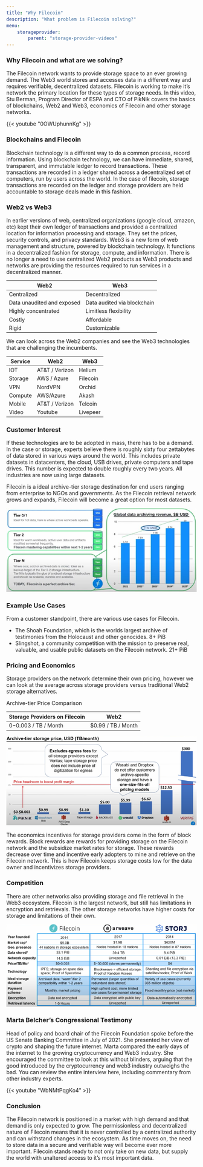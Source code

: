 ```yaml
---
title: "Why Filecoin"
description: "What problem is Filecoin solving?"
menu:
    storageprovider:
        parent: "storage-provider-videos"
---
```


### Why Filecoin and what are we solving?

The Filecoin network wants to provide storage space to an ever growing demand. The Web3 world stores and accesses data in a different way and requires verifiable, decentralized datasets. Filecoin is working to make it’s network the primary location for these types of storage needs. In this video, Stu Berman, Program Director of ESPA and CTO of PikNik covers the basics of blockchains, Web2 and Web3, economics of Filecoin and other storage networks.

{{< youtube "0OWUphunnKg" >}}

### Blockchains and Filecoin

Blockchain technology is a different way to do a common process, record information. Using blockchain technology, we can have immediate, shared, transparent, and immutable ledger to record transactions. These transactions are recorded in a ledger shared across a decentralized set of computers, run by users across the world. In the case of filecoin, storage transactions are recorded on the ledger and storage providers are held accountable to storage deals made in this fashion.

### Web2 vs Web3

 In earlier versions of web, centralized organizations (google cloud, amazon, etc) kept their own ledger of transactions and provided a centralized location for information processing and storage. They set the prices, security controls, and privacy standards. Web3 is a new form of web management and structure, powered by blockchain technology. It functions in a decentralized fashion for storage, compute, and information. There is no longer a need to use centralized Web2 products as Web3 products and networks are providing the resources required to run services in a decentralized manner.

| Web2 | Web3 |
| --- | --- |
| Centralized | Decentralized |
| Data unaudited and exposed | Data audited via blockchain |
| Highly concentrated | Limitless flexibility |
| Costly | Affordable |
| Rigid | Customizable |

We can look across the Web2 companies and see the Web3 technologies that are challenging the incumbents.

| Service | Web2 | Web3 |
| --- | --- | --- |
| IOT | AT&T / Verizon | Helium |
| Storage | AWS / Azure | Filecoin |
| VPN | NordVPN | Orchid |
| Compute | AWS/Azure | Akash |
| Mobile | AT&T / Verizon | Telcoin |
| Video | Youtube | Livepeer |

### Customer Interest

If these technologies are to be adopted in mass, there has to be a demand. In the case or storage, experts believe there is roughly sixty four zettabytes of data stored in various ways around the world. This includes private datasets in datacenters, the cloud, USB drives, private computers and tape drives. This number is expected to double roughly every two years. All industries are now using large datasets.

Filecoin is a ideal archive-tier storage destination for end users ranging from enterprise to NGOs and governments. As the Filecoin retrieval network grows and expands, Filecoin will become a great option for most datasets.

![Graph1](1.jpg)

### Example Use Cases

From a customer standpoint, there are various use cases for Filecoin.

- The Shoah Foundation, which is the worlds largest archive of testimonies from the Holocaust and other genocides. 8+ PiB
- Slingshot, a community competition with the mission to preserve real, valuable, and usable public datasets on the Filecoin network. 21+ PiB

### Pricing and Economics

Storage providers on the network determine their own pricing, however we can look at the average across storage providers versus traditional Web2 storage alternatives.

Archive-tier Price Comparison

| Storage Providers on Filecoin | Web2 |
| --- | --- |
| $0-$0.003 / TB / Month | $0.99 / TB / Month |

![graph2](2.png)

The economics incentives for storage providers come in the form of block rewards. Block rewards are rewards for providing storage on the Filecoin network and the subsidize market rates for storage. These rewards decrease over time and incentive early adopters to mine and retrieve on the Filecoin network. This is how Filecoin keeps storage costs low for the data owner and incentivizes storage providers.

### Competition

There are other networks also providing storage and file retrieval in the Web3 ecosystem. Filecoin is the largest network, but still has limitations in encryption and retrievals. The other storage networks have higher costs for storage and limitations of their own.

![graph3](3.png)

### Marta Belcher’s Congressional Testimony

Head of policy and board chair of the Filecoin Foundation spoke before the US Senate Banking Committee in July of 2021. She presented her view of crypto and shaping the future internet. Marta compared the early days of the internet to the growing cryptocurrency and Web3 industry. She encouraged the committee to look at this without blinders, arguing that the good introduced by the cryptocurrency and web3 industry outweighs the bad. You can review the entire interview here, including commentary from other industry experts.

{{< youtube "WbNMtPqgKo4" >}}

### Conclusion

The Filecoin network is positioned in a market with high demand and that demand is only expected to grow. The permissionless and decentralized nature of Filecoin means that it is never controlled by a centralized authority and can withstand changes in the ecosystem. As time moves on, the need to store data in a secure and verifiable way will become ever more important. Filecoin stands ready to not only take on new data, but supply the world with unaltered access to it’s most important data.

